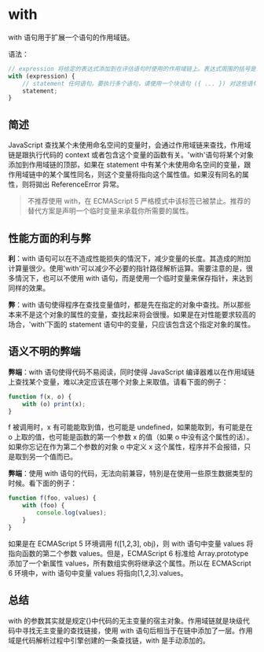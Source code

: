 # with

with 语句用于扩展一个语句的作用域链。

语法：

```js
// expression 将给定的表达式添加到在评估语句时使用的作用域链上。表达式周围的括号是必需的。
with (expression) {
    // statement 任何语句。要执行多个语句，请使用一个块语句 ({ ... }) 对这些语句进行分组。
    statement;
}
```

## 简述

JavaScript 查找某个未使用命名空间的变量时，会通过作用域链来查找，作用域链是跟执行代码的 context 或者包含这个变量的函数有关。'with'语句将某个对象添加到作用域链的顶部，如果在 statement 中有某个未使用命名空间的变量，跟作用域链中的某个属性同名，则这个变量将指向这个属性值。如果沒有同名的属性，则将拋出 ReferenceError 异常。

> 不推荐使用 with，在 ECMAScript 5 严格模式中该标签已被禁止。推荐的替代方案是声明一个临时变量来承载你所需要的属性。

## 性能方面的利与弊

**利**：with 语句可以在不造成性能损失的情況下，减少变量的长度。其造成的附加计算量很少。使用'with'可以减少不必要的指针路径解析运算。需要注意的是，很多情況下，也可以不使用 with 语句，而是使用一个临时变量来保存指针，来达到同样的效果。

**弊**：with 语句使得程序在查找变量值时，都是先在指定的对象中查找。所以那些本来不是这个对象的属性的变量，查找起来将会很慢。如果是在对性能要求较高的场合，'with'下面的 statement 语句中的变量，只应该包含这个指定对象的属性。

## 语义不明的弊端

**弊端**：with 语句使得代码不易阅读，同时使得 JavaScript 编译器难以在作用域链上查找某个变量，难以决定应该在哪个对象上来取值。请看下面的例子：

```js
function f(x, o) {
    with (o) print(x);
}
```

f 被调用时，x 有可能能取到值，也可能是 undefined，如果能取到，有可能是在 o 上取的值，也可能是函数的第一个参数 x 的值（如果 o 中没有这个属性的话）。如果你忘记在作为第二个参数的对象 o 中定义 x 这个属性，程序并不会报错，只是取到另一个值而已。

**弊端**：使用 with 语句的代码，无法向前兼容，特別是在使用一些原生数据类型的时候。看下面的例子：

```js
function f(foo, values) {
    with (foo) {
        console.log(values);
    }
}
```

如果是在 ECMAScript 5 环境调用 f([1,2,3], obj)，则 with 语句中变量 values 将指向函数的第二个参数 values。但是，ECMAScript 6 标准给 Array.prototype 添加了一个新属性 values，所有数组实例将继承这个属性。所以在 ECMAScript 6 环境中，with 语句中变量 values 将指向[1,2,3].values。

## 总结

with 的参数其实就是规定{}中代码的无主变量的宿主对象。作用域链就是块级代码中寻找无主变量的查找链接，使用 with 语句后相当于在链中添加了一层。作用域是代码解析过程中引擎创建的一条查找链，with 是手动添加的。
